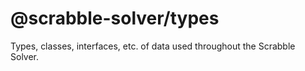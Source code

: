 # @scrabble-solver/types

Types, classes, interfaces, etc. of data used throughout the Scrabble Solver.
